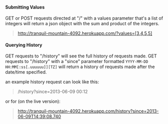 #### Submitting Values
GET or POST requests directed at "/" with a values parameter that's a list of integers will return a json object with the sum and product of the integers.
> http://tranquil-mountain-4092.herokuapp.com/?values=[3,4,5,5]


#### Querying History
GET requests to "/history" will see the full history of requests made.
GET requests to "/history" with a "since" parameter formatted `YYYY-MM-DD HH:MM[:ss[.uuuuuu]][TZ]` will return a history of requests made after the date/time specified.

an example history request can look like this:

> /history?since=2013-06-09 00:12

or for (on the live version):

> http://tranquil-mountain-4092.herokuapp.com/history?since=2013-06-09T14:39:08.740

